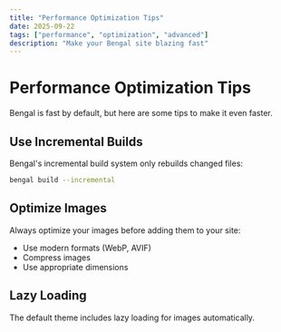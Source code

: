 ```yaml
---
title: "Performance Optimization Tips"
date: 2025-09-22
tags: ["performance", "optimization", "advanced"]
description: "Make your Bengal site blazing fast"
---
```


# Performance Optimization Tips

Bengal is fast by default, but here are some tips to make it even faster.

## Use Incremental Builds

Bengal's incremental build system only rebuilds changed files:

```bash
bengal build --incremental
```

## Optimize Images

Always optimize your images before adding them to your site:

- Use modern formats (WebP, AVIF)
- Compress images
- Use appropriate dimensions

## Lazy Loading

The default theme includes lazy loading for images automatically.


